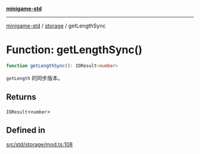 [**minigame-std**](../../../README.md)

***

[minigame-std](../../../README.md) / [storage](../README.md) / getLengthSync

# Function: getLengthSync()

```ts
function getLengthSync(): IOResult<number>
```

`getLength` 的同步版本。

## Returns

`IOResult`\<`number`\>

## Defined in

[src/std/storage/mod.ts:108](https://github.com/JiangJie/minigame-std/blob/8633d80114dee6c79033ec094d8233bd8263bedc/src/std/storage/mod.ts#L108)
